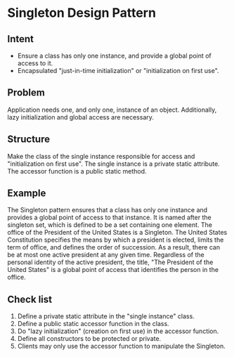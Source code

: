 # Singleton Design Pattern
## Intent
 - Ensure a class has only one instance, and provide a global point of access to it.
 - Encapsulated "just-in-time initialization" or "initialization on first use".

## Problem
Application needs one, and only one, instance of an object. Additionally, lazy initialization and global access are necessary.

## Structure
Make the class of the single instance responsible for access and "initialization on first use". The single instance is a private static attribute. The accessor function is a public static method.

## Example
The Singleton pattern ensures that a class has only one instance and provides a global point of access to that instance. It is named after the singleton set, which is defined to be a set containing one element. The office of the President of the United States is a Singleton. The United States Constitution specifies the means by which a president is elected, limits the term of office, and defines the order of succession. As a result, there can be at most one active president at any given time. Regardless of the personal identity of the active president, the title, "The President of the United States" is a global point of access that identifies the person in the office.

## Check list
1. Define a private static attribute in the "single instance" class.
2. Define a public static accessor function in the class.
3. Do "lazy initialization" (creation on first use) in the accessor function.
4. Define all constructors to be protected or private.
5. Clients may only use the accessor function to manipulate the Singleton.